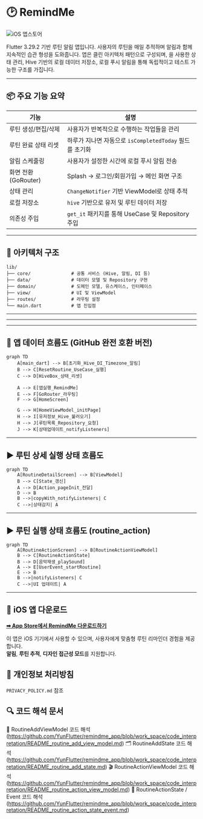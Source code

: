 # 🕑 RemindMe

![iOS 앱스토어](https://img.shields.io/badge/iOS-App%20Store-blue?logo=apple&style=flat-square&link=https://apps.apple.com/kr/app/%EB%A6%AC%EB%A7%88%EC%9D%B8%EB%93%9C-%EB%AF%B8/id6745143696)



Flutter 3.29.2 기반 루틴 알림 앱입니다. 사용자의 루틴을 매일 추적하며 알림과 함께 지속적인 습관 형성을 도와줍니다. 앱은 클린 아키텍처 패턴으로 구성되며, 을 사용한 상태 관리, Hive 기반의 로컬 데이터 저장소, 로컬 푸시 알림을 통해 독립적이고 테스트 가능한 구조를 가집니다.

---

## 📦 주요 기능 요약

| 기능             | 설명 |
|------------------|------|
| 루틴 생성/편집/삭제 | 사용자가 반복적으로 수행하는 작업들을 관리 |
| 루틴 완료 상태 리셋 | 하루가 지나면 자동으로 `isCompletedToday` 필드를 초기화 |
| 알림 스케줄링     | 사용자가 설정한 시간에 로컬 푸시 알림 전송 |
| 화면 전환 (GoRouter) | Splash → 로그인/회원가입 → 메인 화면 구조 |
| 상태 관리         | `ChangeNotifier` 기반 ViewModel로 상태 추적 |
| 로컬 저장소       | `hive` 기반으로 유저 및 루틴 데이터 저장 |
| 의존성 주입       | `get_it` 패키지를 통해 UseCase 및 Repository 주입 |

---

## 🧱 아키텍처 구조

```
lib/
├── core/               # 공통 서비스 (Hive, 알림, DI 등)
├── data/               # 데이터 모델 및 Repository 구현
├── domain/             # 도메인 모델, 유스케이스, 인터페이스
├── view/               # UI 및 ViewModel
├── routes/             # 라우팅 설정
└── main.dart           # 앱 진입점
```

---

---

---

## 🔄 앱 데이터 흐름도 (GitHub 완전 호환 버전)

```mermaid
graph TD
    A[main_dart] --> B[초기화_Hive_DI_Timezone_알림]
    B --> C[ResetRoutine_UseCase_실행]
    C --> D[HiveBox_상태_리셋]

    A --> E[앱실행_RemindMe]
    E --> F[GoRouter_라우팅]
    F --> G[HomeScreen]

    G --> H[HomeViewModel_initPage]
    H --> I[유저정보_Hive_불러오기]
    H --> J[루틴목록_Repository_요청]
    J --> K[상태업데이트_notifyListeners]
```

---

## ▶️ 루틴 상세 실행 상태 흐름도

```mermaid
graph TD
    A[RoutineDetailScreen] --> B[ViewModel]
    B --> C[State_갱신]
    A --> D[Action_pageInit_전달]
    D --> B
    B -->|copyWith_notifyListeners| C
    C -->|상태감지| A
```

---

## ▶️ 루틴 실행 상태 흐름도 (routine_action)

```mermaid
graph TD
    A[RoutineActionScreen] --> B[RoutineActionViewModel]
    B --> C[RoutineActionState]
    B --> D[음악재생_playSound]
    A --> E[UserEvent_startRoutine]
    E --> B
    B -->|notifyListeners| C
    C -->|UI 업데이트| A
```



---

## 📱 iOS 앱 다운로드

[**➡ App Store에서 RemindMe 다운로드하기**](https://apps.apple.com/kr/app/%EB%A6%AC%EB%A7%88%EC%9D%B8%EB%93%9C-%EB%AF%B8/id6745143696)

이 앱은 iOS 기기에서 사용할 수 있으며, 사용자에게 맞춤형 루틴 리마인더 경험을 제공합니다.  
**알림**, **루틴 추적**, **디자인 접근성 모드**를 지원합니다.


## 📝 개인정보 처리방침

`PRIVACY_POLICY.md` 참조

## 🔍 코드 해석 문서
🧩 RoutineAddViewModel 코드 해석 (https://github.com/YunFlutter/remindme_app/blob/work_space/code_interpretation/README_routine_add_view_model.md)
🗂️ RoutineAddState 코드 해석 (https://github.com/YunFlutter/remindme_app/blob/work_space/code_interpretation/README_routine_add_state.md)
🎬 RoutineActionViewModel 코드 해석 (https://github.com/YunFlutter/remindme_app/blob/work_space/code_interpretation/README_routine_action_view_model.md)
🔄 RoutineActionState / Event 코드 해석 (https://github.com/YunFlutter/remindme_app/blob/work_space/code_interpretation/README_routine_action_state_event.md)